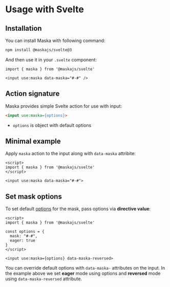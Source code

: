 # Usage with Svelte

## Installation

You can install Maska with following command:

```sh
npm install @maskajs/svelte@3
```

And then use it in your `.svelte` component:

```svelte
import { maska } from '@maskajs/svelte'

<input use:maska data-maska="#-#" />
```


## Action signature

Maska provides simple Svelte action for use with input:

```html
<input use:maska={options}>
```

- `options` is object with default options


## Minimal example

Apply `maska` action to the input along with `data-maska` attribite:

```svelte
<script>
import { maska } from '@maskajs/svelte'
</script>

<input use:maska data-maska="#-#">
```


## Set mask options

To set default [options](/options) for the mask, pass options via **directive value**:

```svelte
<script>
import { maska } from '@maskajs/svelte'

const options = {
  mask: "#-#",
  eager: true
}
</script>

<input use:maska={options} data-maska-reversed>
```

You can override default options with `data-maska-` attributes on the input. In the example above we set **eager** mode using options and **reversed** mode using `data-maska-reversed` attribute.
